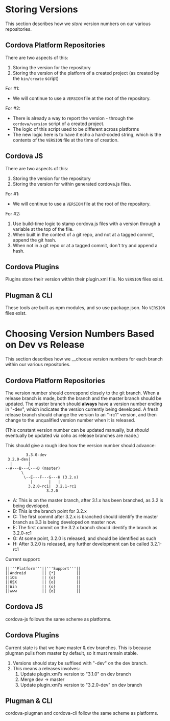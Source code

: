 <!--
#
# Licensed to the Apache Software Foundation (ASF) under one
# or more contributor license agreements.  See the NOTICE file
# distributed with this work for additional information
# regarding copyright ownership.  The ASF licenses this file
# to you under the Apache License, Version 2.0 (the
# "License"); you may not use this file except in compliance
# with the License.  You may obtain a copy of the License at
#
# http://www.apache.org/licenses/LICENSE-2.0
#
# Unless required by applicable law or agreed to in writing,
# software distributed under the License is distributed on an
# "AS IS" BASIS, WITHOUT WARRANTIES OR CONDITIONS OF ANY
#  KIND, either express or implied.  See the License for the
# specific language governing permissions and limitations
# under the License.
#
-->

# Storing Versions
This section describes how we _store_ version numbers on our various repositories.

## Cordova Platform Repositories
There are two aspects of this:
 1. Storing the version for the repository
 2. Storing the version of the platform of a created project (as created by the `bin/create` script)

For #1:
 * We will continue to use a `VERSION` file at the root of the repository.

For #2:
 * There is already a way to report the version - through the `cordova/version` script of a created project.
 * The logic of this script used to be different across platforms
 * The new logic here is to have it echo a hard-coded string, which is the contents of the `VERSION` file at the time of creation.

## Cordova JS
There are two aspects of this:
 1. Storing the version for the repository
 2. Storing the version for within generated cordova.js files.

For #1:
 * We will continue to use a `VERSION` file at the root of the repository.

For #2:
 1. Use build-time logic to stamp cordova.js files with a version through a variable at the top of the file.
 2. When built in the context of a git repo, and not at a tagged commit, append the git hash.
 3. When not in a git repo or at a tagged commit, don't try and append a hash.

## Cordova Plugins
Plugins store their version within their plugin.xml file. No `VERSION` files exist.

## Plugman & CLI
These tools are built as npm modules, and so use package.json. No `VERSION` files exist.


# Choosing Version Numbers Based on Dev vs Release
This section describes how we __choose version numbers for each branch within our various repositories.

## Cordova Platform Repositories
The version number should correspond closely to the git branch. When a release branch is made, both the branch and the master branch should be updated. The master branch should **always** have a version number ending in "-dev", which indicates the version currently being developed. A fresh release branch should change the version to an "-rc1" version, and then change to the unqualified version number when it is released.

(This constant version number can be updated manually, but *should* eventually be updated via coho as release branches are made.)

This should give a rough idea how the version number should advance:

             3.3.0-dev
     3.2.0-dev|
      |       |
    --A---B---C---D (master)
           \
            \--E---F---G---H (3.2.x)
               |       |   |
              3.2.0-rc1|  3.2.1-rc1
                      3.2.0

 * A: This is on the master branch, after 3.1.x has been branched, as 3.2 is being developed.
 * B: This is the branch point for 3.2.x
 * C: The first commit after 3.2.x is branched should identify the master branch as 3.3 is being developed on master now.
 * E: The first commit on the 3.2.x branch should identify the branch as 3.2.0-rc1
 * G: At some point, 3.2.0 is released, and should be identified as such
 * H: After 3.2.0 is released, any further development can be called 3.2.1-rc1

Current support:

    ||'''Platform'''||'''Support'''||
    ||Android       || {*}         ||
    ||iOS           || {o}         ||
    ||OSX           || {o}         ||
    ||Win           || {o}         ||
    ||www           || {o}         ||

## Cordova JS
cordova-js follows the same scheme as platforms.


## Cordova Plugins
Current state is that we have master & dev branches. This is because plugman pulls from master by default, so it must remain stable.

 1. Versions should stay be suffixed with "-dev" on the dev branch.
 2. This means a releases involves:
    1. Update plugin.xml's version to "3.1.0" on dev branch
    2. Merge dev -> master
    3. Update plugin.xml's version to "3.2.0-dev" on dev branch

## Plugman & CLI
cordova-plugman and cordova-cli follow the same scheme as platforms.
